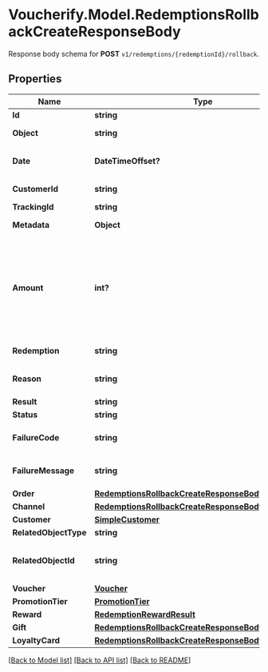 # Voucherify.Model.RedemptionsRollbackCreateResponseBody
Response body schema for **POST** `v1/redemptions/{redemptionId}/rollback`.

## Properties

Name | Type | Description | Notes
------------ | ------------- | ------------- | -------------
**Id** | **string** | Unique identifier of the redemption rollback. | [optional] 
**Object** | **string** | The type of the object represented by the JSON | [optional] 
**Date** | **DateTimeOffset?** | Timestamp representing the date and time when the object was created. The value is shown in the ISO 8601 format. | [optional] 
**CustomerId** | **string** | Unique customer ID of the redeeming customer. | [optional] 
**TrackingId** | **string** | Hashed customer source ID. | [optional] 
**Metadata** | **Object** | The metadata object stores all custom attributes assigned to the redemption. | [optional] 
**Amount** | **int?** | For gift cards, this represents the number of the credits restored to the card in the rolledback redemption. The number is a negative integer in the smallest currency unit, e.g. -100 cents for $1.00 added back to the card. For loyalty cards, this represents the number of loyalty points restored to the card in the rolledback redemption. The number is a negative integer. | [optional] 
**Redemption** | **string** | Unique redemption ID of the parent redemption. | [optional] 
**Reason** | **string** | System generated cause for the redemption being invalid in the context of the provided parameters. | [optional] 
**Result** | **string** | Redemption result. | [optional] 
**Status** | **string** | Redemption status. | [optional] 
**FailureCode** | **string** | If the result is &#x60;FAILURE&#x60;, this parameter will provide a generic reason as to why the redemption failed. | [optional] 
**FailureMessage** | **string** | If the result is &#x60;FAILURE&#x60;, this parameter will provide a more expanded reason as to why the redemption failed. | [optional] 
**Order** | [**RedemptionsRollbackCreateResponseBodyOrder**](RedemptionsRollbackCreateResponseBodyOrder.md) |  | [optional] 
**Channel** | [**RedemptionsRollbackCreateResponseBodyChannel**](RedemptionsRollbackCreateResponseBodyChannel.md) |  | [optional] 
**Customer** | [**SimpleCustomer**](SimpleCustomer.md) |  | [optional] 
**RelatedObjectType** | **string** | Defines the related object. | [optional] 
**RelatedObjectId** | **string** | Unique identifier of the related object. It is assigned by Voucherify, i.e. &#x60;v_lfZi4rcEGe0sN9gmnj40bzwK2FH6QUno&#x60; for a voucher. | [optional] 
**Voucher** | [**Voucher**](Voucher.md) |  | [optional] 
**PromotionTier** | [**PromotionTier**](PromotionTier.md) |  | [optional] 
**Reward** | [**RedemptionRewardResult**](RedemptionRewardResult.md) |  | [optional] 
**Gift** | [**RedemptionsRollbackCreateResponseBodyGift**](RedemptionsRollbackCreateResponseBodyGift.md) |  | [optional] 
**LoyaltyCard** | [**RedemptionsRollbackCreateResponseBodyLoyaltyCard**](RedemptionsRollbackCreateResponseBodyLoyaltyCard.md) |  | [optional] 

[[Back to Model list]](../README.md#documentation-for-models) [[Back to API list]](../README.md#documentation-for-api-endpoints) [[Back to README]](../README.md)

